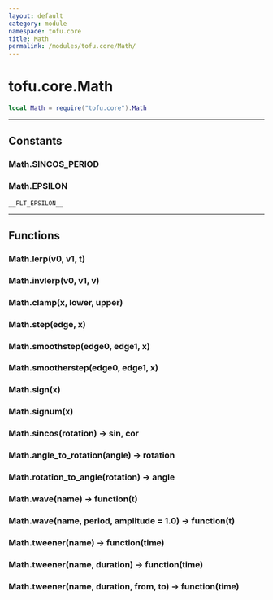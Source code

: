 ```yaml
---
layout: default
category: module
namespace: tofu.core
title: Math
permalink: /modules/tofu.core/Math/
---
```

# tofu.core.Math

```lua
local Math = require("tofu.core").Math
```

---

## Constants

### Math.**SINCOS_PERIOD**

### Math.**EPSILON**

`__FLT_EPSILON__`

---

## Functions

### Math.**lerp**(v0, v1, t)

### Math.**invlerp**(v0, v1, v)

### Math.**clamp**(x, lower, upper)

### Math.**step**(edge, x)

### Math.**smoothstep**(edge0, edge1, x)

### Math.**smootherstep**(edge0, edge1, x)

### Math.**sign**(x)

### Math.**signum**(x)

### Math.**sincos**(rotation) -> sin, cor

### Math.**angle_to_rotation**(angle) -> rotation

### Math.**rotation_to_angle**(rotation) -> angle

### Math.**wave**(name) -> function(t)

### Math.**wave**(name, period, amplitude = 1.0) -> function(t)

### Math.**tweener**(name) -> function(time)

### Math.**tweener**(name, duration) -> function(time)

### Math.**tweener**(name, duration, from, to) -> function(time)

